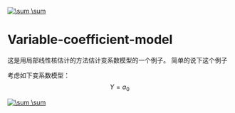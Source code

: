 <a href="http://www.codecogs.com/eqnedit.php?latex=\sum&space;\sum" target="_blank"><img src="http://latex.codecogs.com/gif.latex?\sum&space;\sum" title="\sum \sum" /></a>


# Variable-coefficient-model
这是用局部线性核估计的方法估计变系数模型的一个例子。
简单的说下这个例子

考虑如下变系数模型：
$$Y=a_0$$



<a href="http://www.codecogs.com/eqnedit.php?latex=\sum&space;\sum" target="_blank"><img src="http://latex.codecogs.com/gif.latex?\sum&space;\sum" title="\sum \sum" /></a>

